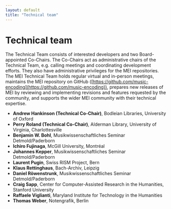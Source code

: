 ```yaml
---
layout: default
title: "Technical team"
---
```

# Technical team

The Technical Team consists of interested developers and two Board-appointed Co-Chairs. The Co-Chairs act as administrative chairs of the Technical Team, e.g. calling meetings and coordinating development efforts. They also have administrative privileges for the MEI repositories. The MEI Technical Team holds regular virtual and in-person meetings, maintains the MEI repository on GitHub ([https://github.com/music-encoding](https://github.com/music-encoding)), prepares new releases of MEI by reviewing and implementing revisions and features requested by the community, and supports the wider MEI community with their technical expertise.

* **Andrew Hankinson (Technical Co-Chair)**, Bodleian Libraries, University of Oxford
* **Perry Roland (Technical Co-Chair)**, Alderman Library, University of Virginia, Charlottesville
* **Benjamin W. Bohl**, Musikwissenschaftliches Seminar Detmold/Paderborn
* **Ichiro Fujinaga**, McGill University, Montréal
* **Johannes Kepper**, Musikwissenschaftliches Seminar Detmold/Paderborn
* **Laurent Pugin**, Swiss RISM Project, Bern
* **Klaus Rettinghaus**, Bach-Archiv, Leipzig
* **Daniel Röwenstrunk**, Musikwissenschaftliches Seminar Detmold/Paderborn
* **Craig Sapp**, Center for Computer-Assisted Research in the Humanities, Stanford University
* **Raffaele Viglianti**, Maryland Institute for Technology in the Humanities
* **Thomas Weber**, Notengrafik, Berlin
